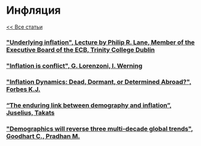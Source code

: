 # Инфляция

[<< Все статьи](../README.md)

### ["Underlying inflation", Lecture by Philip R. Lane, Member of the Executive Board of the ECB, Trinity College Dublin](https://www.ecb.europa.eu/press/key/date/2023/html/ecb.sp230306~57f17143da.en.html)

### ["Inflation is conflict", G. Lorenzoni, I. Werning](https://economics.mit.edu/sites/default/files/inline-files/conflict%20inflation_0.pdf)

### ["Inflation Dynamics: Dead, Dormant, or Determined Abroad?", Forbes K.J.](https://www.brookings.edu/bpea-articles/inflation-dynamics-dead-dormant-or-determined-abroad/)

### [“The enduring link between demography and inflation”, Juselius, Takats](https://www.bis.org/publ/work722.htm)

### ["Demographics will reverse three multi-decade global trends", Goodhart C., Pradhan M. ](https://www.bis.org/publ/work656.htm#:~:text=Between%20the%201980s%20and%20the,into%20the%20World%20Trade%20Organization)
